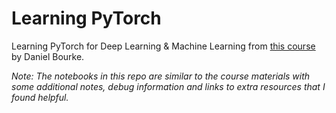 # Learning PyTorch 
Learning PyTorch for Deep Learning &amp; Machine Learning from <a href="https://youtu.be/V_xro1bcAuA?si=O3uN0ULbQMhL5Z_n">this course</a> by Daniel Bourke.

_Note: The notebooks in this repo are similar to the course materials with some additional notes, debug information and links to extra resources that I found helpful._

